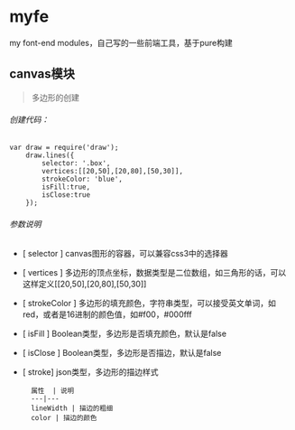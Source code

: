 # myfe
my font-end modules，自己写的一些前端工具，基于pure构建

## canvas模块
> 多边形的创建
###### 创建代码：
```
var draw = require('draw');
    draw.lines({
        selector: '.box',
        vertices:[[20,50],[20,80],[50,30]],
        strokeColor: 'blue',
        isFill:true,
        isClose:true
    });
```
###### 参数说明
- [ selector ]  canvas图形的容器，可以兼容css3中的选择器
- [ vertices ]  多边形的顶点坐标，数据类型是二位数组，如三角形的话，可以这样定义[[20,50],[20,80],[50,30]]
- [ strokeColor ]   多边形的填充颜色，字符串类型，可以接受英文单词，如red，或者是16进制的颜色值，如#f00，#000fff
- [ isFill ]    Boolean类型，多边形是否填充颜色，默认是false
- [ isClose ]   Boolean类型，多边形是否描边，默认是false
- [ stroke] json类型，多边形的描边样式

        属性  | 说明
        ---|---
        lineWidth | 描边的粗细
        color | 描边的颜色

